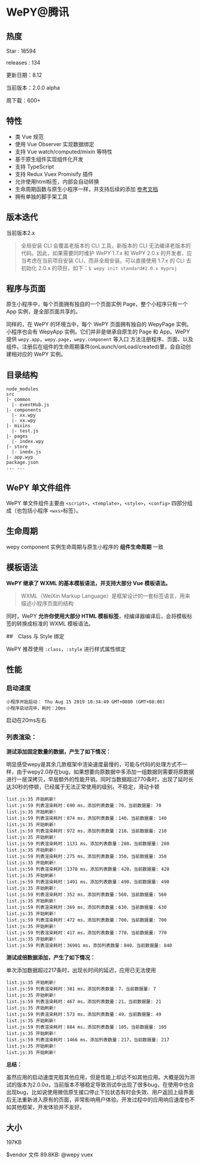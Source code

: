 # WePY@腾讯

## 热度

Star : 18594

releases : 134

更新日期：8.12

当前版本：2.0.0 alpha

周下载：600+

## 特性

- 类 Vue 规范
- 使用 Vue Observer 实现数据绑定
- 支持 Vue watch/computed/mixin 等特性
- 基于原生组件实现组件化开发
- 支持 TypeScript
- 支持 Redux Vuex Promisify 插件
- 允许使用html标签，内部会自动转换
- 生命周期函数与原生小程序一样，并支持后续的添加 [参考文档](https://wepyjs.github.io/wepy-docs/2.x/#/base/instance?id=生命周期图示)
- 拥有单独的脚手架工具

## 版本迭代

当前版本2.x

>  全局安装 CLI 会覆盖老版本的 CLI 工具，新版本的 CLI 无法编译老版本的代码。因此，如果需要同时维护 WePY 1.7.x 和 WePY 2.0.x 的开发者，应当考虑在当前项目安装 CLI，而非全局安装。可以直接使用 1.7.x 的 CLI 去初始化 2.0.x 的项目，如下：`$ wepy init standard#2.0.x myproj`

## 程序与页面

原生小程序中，每个页面拥有独自的一个页面实例 Page，整个小程序只有一个 App 实例，是全部页面共享的。

同样的，在 WePY 的环境当中，每个 WePY 页面拥有独自的 WepyPage 实例。小程序也会有 WepyApp 实例。它们并非是继承自原生的 Page 和 App。WePY 提供 `wepy.app`，`wepy.page`，`wepy.component` 等入口 方法注册程序、页面、以及组件。注册后在组件的生命周期事件(onLaunch/onLoad/created)里，会自动创建相对应的 WePY 实例。

## 目录结构

```
node_modules
src
|- common
  |- eventHub.js
|- components
  |- xx.wpy
  |- xx.wpy
|- mixins
  |- test.js
|- pages
  |- index.wpy
|- store
  |- inedx.js
|- app.wyp
package.json
... ...
```

## WePY 单文件组件

WePY 单文件组件主要由 `<script>`，`<template>`，`<style>`，`<config>` 四部分组成（也包括小程序 `<wxs>`标签）。

## 生命周期

wepy component 实例生命周期与原生小程序的 **组件生命周期** 一致

## 模板语法

**WePY 继承了 WXML 的基本模板语法，并支持大部分 Vue 模板语法。**

> WXML（WeiXin Markup Language）是框架设计的一套标签语言，用来描述小程序页面的结构

同时，WePY **允许你使用大部分 HTML 模板标签**，经编译器编译后，会将模板标签的转换成标准的 WXML 模板语法。

##　Class 与 Style 绑定

WePY 推荐使用 `:class`，`:style` 进行样式属性绑定

## 性能

### 启动速度

```
小程序开始启动： Thu Aug 15 2019 10:34:49 GMT+0800 (GMT+08:00)
小程序启动完毕，耗时：20ms
```

启动在20ms左右

### 列表渲染：

**测试添加固定数量的数据，产生了如下情况：**

明显感受wepy是其余几款框架中渲染速度最慢的，可能与代码的处理方式不一样，由于wepy2.0存在bug，如果想要向原数据中多添加一组数据则需要将原数据进行一层深拷贝，早层额外的性能开销。同时当数据超过770条时，出现了延时长达30秒的停顿，已经属于无法正常使用的级别。不稳定，滑动卡顿

```
list.js:35 开始刷新!
list.js:59 列表渲染耗时：690 ms，添加列表数量：70，当前数据量: 70
list.js:35 开始刷新!
list.js:59 列表渲染耗时：874 ms，添加列表数量：140，当前数据量: 140
list.js:35 开始刷新!
list.js:59 列表渲染耗时：972 ms，添加列表数量：210，当前数据量: 210
list.js:35 开始刷新!
list.js:59 列表渲染耗时：1131 ms，添加列表数量：280，当前数据量: 280
list.js:35 开始刷新!
list.js:59 列表渲染耗时：275 ms，添加列表数量：350，当前数据量: 350
list.js:35 开始刷新!
list.js:59 列表渲染耗时：1370 ms，添加列表数量：420，当前数据量: 420
list.js:35 开始刷新!
list.js:59 列表渲染耗时：1491 ms，添加列表数量：490，当前数据量: 490
list.js:35 开始刷新!
list.js:59 列表渲染耗时：352 ms，添加列表数量：560，当前数据量: 560
list.js:35 开始刷新!
list.js:59 列表渲染耗时：369 ms，添加列表数量：630，当前数据量: 630
list.js:35 开始刷新!
list.js:59 列表渲染耗时：472 ms，添加列表数量：700，当前数据量: 700
list.js:35 开始刷新!
list.js:59 列表渲染耗时：417 ms，添加列表数量：770，当前数据量: 770
list.js:35 开始刷新!
list.js:59 列表渲染耗时：36901 ms，添加列表数量：840，当前数据量: 840
```

**测试成倍数据添加，产生了如下情况：**

单次添加数据超过217条时，出现长时间的延迟，应用已无法使用

```
list.js:35 开始刷新!
list.js:59 列表渲染耗时：381 ms，添加列表数量：7，当前数据量: 7
list.js:35 开始刷新!
list.js:59 列表渲染耗时：467 ms，添加列表数量：21，当前数据量: 21
list.js:35 开始刷新!
list.js:59 列表渲染耗时：573 ms，添加列表数量：49，当前数据量: 49
list.js:35 开始刷新!
list.js:59 列表渲染耗时：884 ms，添加列表数量：105，当前数据量: 105
list.js:35 开始刷新!
list.js:59 列表渲染耗时：1466 ms，添加列表数量：217，当前数据量: 217
list.js:35 开始刷新!
list.js:35 开始刷新!
```

**总结：**

虽然应用的启动速度完胜其他应用，但是性能上却远不如其他应用。大概是因为测试的版本为2.0.0α，当前版本不够稳定导致测试中出现了很多bug，在使用中也会出现bug，比如说使用微信原生接口停止下拉状态有时会失效、用户返回上级界面后无法重新进入原有的页面，非常影响用户体验。开发过程中的应用响应速度也不如其他框架，开发体验并不友好。

## 大小

197KB

$vendor 文件 89.8KB: @wepy vuex